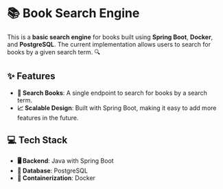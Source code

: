 # 📚 Book Search Engine

This is a **basic search engine** for books built using **Spring Boot**, **Docker**, and **PostgreSQL**. The current implementation allows users to search for books by a given search term. 🔍

## ✨ Features
- **🔎 Search Books**: A single endpoint to search for books by a search term.
- **📈 Scalable Design**: Built with Spring Boot, making it easy to add more features in the future.

## 💻 Tech Stack
- **🖥️ Backend**: Java with Spring Boot
- **📂 Database**: PostgreSQL
- **🐳 Containerization**: Docker
